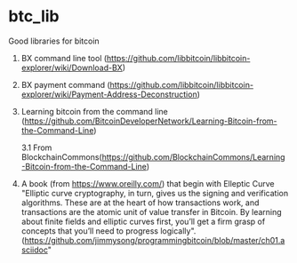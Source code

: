 # btc_lib
Good libraries for bitcoin

1. BX command line tool (https://github.com/libbitcoin/libbitcoin-explorer/wiki/Download-BX)
2. BX payment command (https://github.com/libbitcoin/libbitcoin-explorer/wiki/Payment-Address-Deconstruction)
3. Learning bitcoin from the command line (https://github.com/BitcoinDeveloperNetwork/Learning-Bitcoin-from-the-Command-Line) 

   3.1 From BlockchainCommons(https://github.com/BlockchainCommons/Learning-Bitcoin-from-the-Command-Line)

4. A book  (from https://www.oreilly.com/) that begin with Elleptic Curve "Elliptic curve cryptography, in turn, gives us the signing and verification algorithms. These are at the heart of how transactions work, and transactions are the atomic unit of value transfer in Bitcoin. By learning about finite fields and elliptic curves first, you’ll get a firm grasp of concepts that you’ll need to progress logically".(https://github.com/jimmysong/programmingbitcoin/blob/master/ch01.asciidoc"
